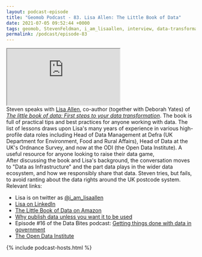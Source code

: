 ```yaml
--- 
layout: podcast-episode
title: "Geomob Podcast - 83. Lisa Allen: The Little Book of Data"
date: 2021-07-05 09:52:44 +0000
tags: geomob, StevenFeldman, i_am_lisaallen, interview, data-transformation, bookreview, opendata, lisa allen
permalink: /podcast/episode-83
---
```


<iframe class="castos-iframe-player" src="https://5e2e9055a029d5-78101471.castos.com/player/545760"></iframe>

<div class="pt20">
Steven speaks with <a href="https://twitter.com/i_am_lisaallen">Lisa Allen</a>,
co-author (together with Deborah Yates) of
<em><a href="https://www.amazon.co.uk/dp/B08YXSZ2Y2/ref=mp_s_a_1_5_nodl?dchild=1">The little book of data: First steps to your data transformation</a></em>.
The book is
full of practical tips and best practices for anyone working with data. The
list of lessons draws upon Lisa's many years of experience in various
high-profile data roles including Head of Data Management at Defra (UK
Department for Environment, Food and Rural Affairs), Head of Data at the UK's
Ordnance Survey, and now at the ODI (the Open Data Institute).
A useful
resource for anyone looking to raise their data game,
<div class="pt10">
After discussing the book and Lisa's background, the conversation moves to
"Data as Infrastructure" and the part data plays in the wider data ecosystem,
and how we responsibly share that data. Steven tries, but fails, to avoid
ranting about the data rights around the UK postcode system.
</div>
</div>

<div class="pt20">
  Relevant links:
  <ul>
    <li class="pt10">Lisa is on twitter as <a href="https://twitter.com/i_am_lisaallen">@i_am_lisaallen</a></li>
    <li class="pt10"><a href="https://www.linkedin.com/in/lisa-allen-data111/">Lisa on LinkedIn</a></li>
    <li class="pt10"><a href="https://www.amazon.co.uk/dp/B08YXSZ2Y2/ref=mp_s_a_1_5_nodl?dchild=1">The Little Book of Data on Amazon</a></li>
    <li class="pt10"><a href="https://defradigital.blog.gov.uk/2016/04/01/why-publish-data-unless-you-want-it-to-be-used/">Why publish data unless you want it to be used</a></li>
    <li class="pt10">Episode #16 of the Data Bites podcast: <a href="https://www.instituteforgovernment.org.uk/events/data-bites-16">Getting things done with data in government</a></li>
    <li class="pt10"><a href="https://theodi.org/">The Open Data Institute</a></li>
  </ul>  
</div>

{% include podcast-hosts.html %}












